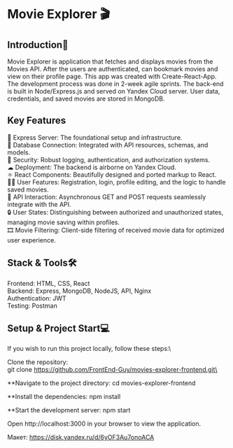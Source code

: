 # Movie Explorer 🎬

## Introduction📜
Movie Explorer is application that fetches and displays movies from the Movies API. After the users are authenticated, can bookmark movies and view on their profile page. This app was created with Create-React-App. The development process was done in 2-week agile sprints. The back-end is built in Node/Express.js and served on Yandex Cloud server. User data, credentials, and saved movies are stored in MongoDB.

## Key Features
🚀 Express Server: The foundational setup and infrastructure.\
💽 Database Connection: Integrated with API resources, schemas, and models.\
🔐 Security: Robust logging, authentication, and authorization systems.\
☁ Deployment: The backend is airborne on Yandex Cloud.\
⚛ React Components: Beautifully designed and ported markup to React.\
🧑‍💻 User Features: Registration, login, profile editing, and the logic to handle saved movies.\
🔄 API Interaction: Asynchronous GET and POST requests seamlessly integrate with the API.\
🔒 User States: Distinguishing between authorized and unauthorized states, managing movie saving within profiles.\
🎞 Movie Filtering: Client-side filtering of received movie data for optimized user experience.

## Stack & Tools🛠
Frontend: HTML, CSS, React\
Backend: Express, MongoDB, NodeJS, API, Nginx\
Authentication: JWT\
Testing: Postman

## Setup & Project Start💻
If you wish to run this project locally, follow these steps:\

Clone the repository:\
git clone https://github.com/FrontEnd-Guy/movies-explorer-frontend.git\

**Navigate to the project directory:
cd movies-explorer-frontend

**Install the dependencies:
npm install

**Start the development server:
npm start

Open http://localhost:3000 in your browser to view the application.


Макет: https://disk.yandex.ru/d/6yOF3Au7onoACA
